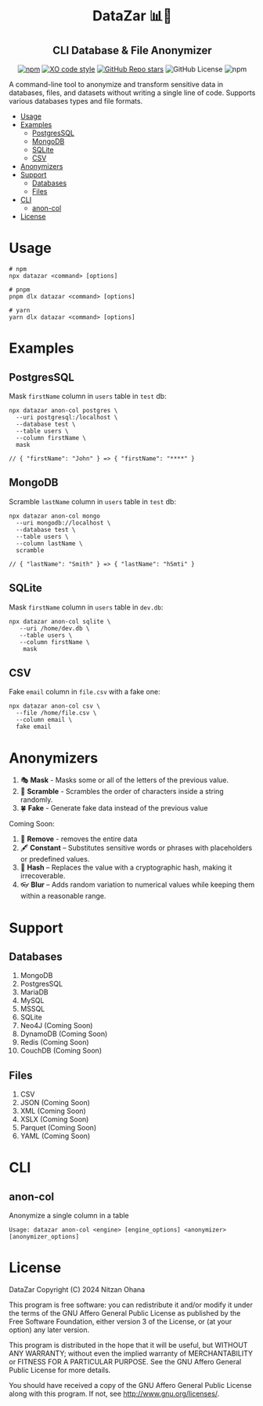 

<h1 align="center">DataZar 📊👋</h1>
<h2 align="center">CLI Database & File Anonymizer</h2>

<div align="center">

[![npm](https://img.shields.io/npm/v/datazar)](https://www.npmjs.com/package/datazar)
[![XO code style](https://img.shields.io/badge/code_style-XO-5ed9c7.svg)](https://github.com/xojs/xo)
[![GitHub Repo stars](https://img.shields.io/github/stars/nitzano/datazar?style=flat)](https://github.com/nitzano/datazar/stargazers)
![GitHub License](https://img.shields.io/github/license/nitzano/datazar)
![npm](https://img.shields.io/npm/dw/datazar)

</div>

A command-line tool to anonymize and transform sensitive data in databases, files, and datasets without writing a single line of code. Supports various databases types and file formats. 

- [Usage](#usage)
- [Examples](#examples)
  - [PostgresSQL](#postgressql)
  - [MongoDB](#mongodb)
  - [SQLite](#sqlite)
  - [CSV](#csv)
- [Anonymizers](#anonymizers)
- [Support](#support)
  - [Databases](#databases)
  - [Files](#files)
- [CLI](#cli)
  - [anon-col](#anon-col)
- [License](#license)


# Usage


```
# npm
npx datazar <command> [options]

# pnpm
pnpm dlx datazar <command> [options]

# yarn
yarn dlx datazar <command> [options]
```

# Examples

## PostgresSQL

Mask `firstName` column in `users` table in `test` db:
```
npx datazar anon-col postgres \ 
  --uri postgresql:/localhost \
  --database test \
  --table users \
  --column firstName \
  mask

// { "firstName": "John" } => { "firstName": "****" }
```

## MongoDB

Scramble `lastName` column in `users` table in `test` db:
```
npx datazar anon-col mongo 
  --uri mongodb://localhost \
  --database test \ 
  --table users \ 
  --column lastName \
  scramble

// { "lastName": "Smith" } => { "lastName": "hSmti" }
```

## SQLite

Mask `firstName` column in `users` table in `dev.db`:
```
npx datazar anon-col sqlite \
   --uri /home/dev.db \
   --table users \
   --column firstName \
    mask
```

## CSV

Fake `email` column in `file.csv` with a fake one:
```
npx datazar anon-col csv \ 
  --file /home/file.csv \ 
  --column email \ 
  fake email
```

# Anonymizers

1. 🎭 **Mask** - Masks some or all of the letters of the previous value.
2. 🔀 **Scramble** - Scrambles the order of characters inside a string randomly.
1. 🍀 **Fake** - Generate fake data instead of the previous value

Coming Soon:

1. 🧽 **Remove**  - removes the entire data
2. 🖋️ **Constant** – Substitutes sensitive words or phrases with placeholders or predefined values.
3. 🔐 **Hash** – Replaces the value with a cryptographic hash, making it irrecoverable.
4. 👓 **Blur** – Adds random variation to numerical values while keeping them within a reasonable range.

# Support

## Databases

1. MongoDB 
2. PostgresSQL
3. MariaDB
4. MySQL
5. MSSQL
6. SQLite
7. Neo4J (Coming Soon)
8. DynamoDB (Coming Soon)
9. Redis (Coming Soon)
10. CouchDB (Coming Soon)

## Files 

1. CSV 
2. JSON (Coming Soon)
3. XML (Coming Soon)
4. XSLX (Coming Soon)
5. Parquet (Coming Soon)
6. YAML (Coming Soon)



# CLI

## anon-col 

Anonymize a single column in a table

```
Usage: datazar anon-col <engine> [engine_options] <anonymizer> [anonymizer_options]
```

# License

DataZar
Copyright (C) 2024 Nitzan Ohana

This program is free software: you can redistribute it and/or modify
it under the terms of the GNU Affero General Public License as published by
the Free Software Foundation, either version 3 of the License, or
(at your option) any later version.

This program is distributed in the hope that it will be useful,
but WITHOUT ANY WARRANTY; without even the implied warranty of
MERCHANTABILITY or FITNESS FOR A PARTICULAR PURPOSE.  See the
GNU Affero General Public License for more details.

You should have received a copy of the GNU Affero General Public License
along with this program.  If not, see <http://www.gnu.org/licenses/>.